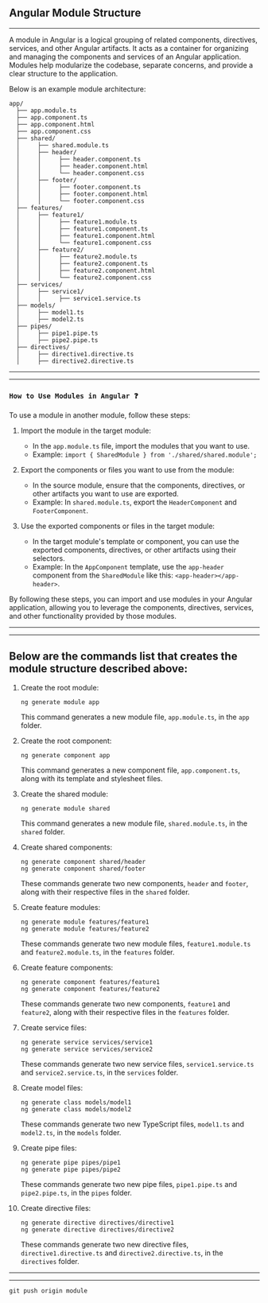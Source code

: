 
## Angular Module Structure
---

A module in Angular is a logical grouping of related components, directives, services, and other Angular artifacts. It acts as a container for organizing and managing the components and services of an Angular application. Modules help modularize the codebase, separate concerns, and provide a clear structure to the application.

Below is an example module architecture:

```
app/
  ├── app.module.ts
  ├── app.component.ts
  ├── app.component.html
  ├── app.component.css
  ├── shared/
  │     ├── shared.module.ts
  │     ├── header/
  │     │     ├── header.component.ts
  │     │     ├── header.component.html
  │     │     └── header.component.css
  │     ├── footer/
  │     │     ├── footer.component.ts
  │     │     ├── footer.component.html
  │     │     └── footer.component.css
  ├── features/
  │     ├── feature1/
  │     │     ├── feature1.module.ts
  │     │     ├── feature1.component.ts
  │     │     ├── feature1.component.html
  │     │     └── feature1.component.css
  │     ├── feature2/
  │     │     ├── feature2.module.ts
  │     │     ├── feature2.component.ts
  │     │     ├── feature2.component.html
  │     │     └── feature2.component.css
  ├── services/
  │     ├── service1/
  │     │     ├── service1.service.ts
  ├── models/
  │     ├── model1.ts
  │     ├── model2.ts
  ├── pipes/
  │     ├── pipe1.pipe.ts
  │     ├── pipe2.pipe.ts
  ├── directives/
  │     ├── directive1.directive.ts
  │     ├── directive2.directive.ts
```
---
---
### `How to Use Modules in Angular ❓`

To use a module in another module, follow these steps:

1. Import the module in the target module:
   - In the `app.module.ts` file, import the modules that you want to use.
   - Example: `import { SharedModule } from './shared/shared.module';`

2. Export the components or files you want to use from the module:
   - In the source module, ensure that the components, directives, or other artifacts you want to use are exported.
   - Example: In `shared.module.ts`, export the `HeaderComponent` and `FooterComponent`.

3. Use the exported components or files in the target module:
   - In the target module's template or component, you can use the exported components, directives, or other artifacts using their selectors.
   - Example: In the `AppComponent` template, use the `app-header` component from the `SharedModule` like this: `<app-header></app-header>`.

By following these steps, you can import and use modules in your Angular application, allowing you to leverage the components, directives, services, and other functionality provided by those modules.


---
---
## Below are the commands list that creates the module structure described above:

1. Create the root module:
   ```
   ng generate module app
   ```
   This command generates a new module file, `app.module.ts`, in the `app` folder.

2. Create the root component:
   ```
   ng generate component app
   ```
   This command generates a new component file, `app.component.ts`, along with its template and stylesheet files.

3. Create the shared module:
   ```
   ng generate module shared
   ```
   This command generates a new module file, `shared.module.ts`, in the `shared` folder.

4. Create shared components:
   ```
   ng generate component shared/header
   ng generate component shared/footer
   ```
   These commands generate two new components, `header` and `footer`, along with their respective files in the `shared` folder.

5. Create feature modules:
   ```
   ng generate module features/feature1
   ng generate module features/feature2
   ```
   These commands generate two new module files, `feature1.module.ts` and `feature2.module.ts`, in the `features` folder.

6. Create feature components:
   ```
   ng generate component features/feature1
   ng generate component features/feature2
   ```
   These commands generate two new components, `feature1` and `feature2`, along with their respective files in the `features` folder.

7. Create service files:
   ```
   ng generate service services/service1
   ng generate service services/service2
   ```
   These commands generate two new service files, `service1.service.ts` and `service2.service.ts`, in the `services` folder.

8. Create model files:
   ```
   ng generate class models/model1
   ng generate class models/model2
   ```
   These commands generate two new TypeScript files, `model1.ts` and `model2.ts`, in the `models` folder.

9. Create pipe files:
   ```
   ng generate pipe pipes/pipe1
   ng generate pipe pipes/pipe2
   ```
   These commands generate two new pipe files, `pipe1.pipe.ts` and `pipe2.pipe.ts`, in the `pipes` folder.

10. Create directive files:
    ```
    ng generate directive directives/directive1
    ng generate directive directives/directive2
    ```
    These commands generate two new directive files, `directive1.directive.ts` and `directive2.directive.ts`, in the `directives` folder.

---
---

`git push origin module`
